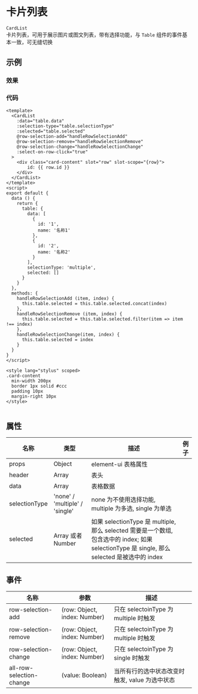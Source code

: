 # 卡片列表    
`CardList`  
卡片列表，可用于展示图片或图文列表，带有选择功能，与 `Table` 组件的事件基本一致，可无缝切换    

## 示例  

### 效果
<Demo>
  <CardListDemo />
</Demo>

### 代码  
```vue
<template>
  <CardList
    :data="table.data"
    :selection-type="table.selectionType"
    :selected="table.selected"
    @row-selection-add="handleRowSelectionAdd"
    @row-selection-remove="handleRowSelectionRemove"
    @row-selection-change="handleRowSelectionChange"
    :select-on-row-click="true"
  >
    <div class="card-content" slot="row" slot-scope="{row}">
        id: {{ row.id }}
    </div>
  </CardList>
</template>
<script>
export default {
  data () {
    return {
      table: {
        data: [
          {
            id: '1',
            name: '名称1'
          },
          {
            id: '2',
            name: '名称2'
          }
        ],
        selectionType: 'multiple',
        selected: []
      }
    }
  },
  methods: {
    handleRowSelectionAdd (item, index) {
      this.table.selected = this.table.selected.concat(index)
    },
    handleRowSelectionRemove (item, index) {
      this.table.selected = this.table.selected.filter(item => item !== index)
    },
    handleRowSelectionChange(item, index) {
      this.table.selected = index
    }
  }
}
</script>

<style lang="stylus" scoped>
.card-content
  min-width 200px
  border 1px solid #ccc
  padding 10px
  margin-right 10px
</style>


```

## 属性  
| 名称 | 类型 | 描述 | 例子 |  
| ---- | ---- | ---- | ---- |
| props | Object | element-ui 表格属性 | |
| header | Array | 表头 | | 
| data | Array | 表格数据 | |  
| selectionType | 'none' / 'multiple' / 'single' |  none 为不使用选择功能, multiple 为多选, single 为单选| |
| selected | Array 或者 Number | 如果 selectionType 是 multiple, 那么 selected 需要是一个数组,  包含选中的 index; 如果 selectionType 是 single, 那么 selected 是被选中的 index | |  

## 事件  
| 名称 | 参数 | 描述 |  
| ---- | ---- | ---- |  
| row-selection-add | (row: Object, index: Number) | 只在 selectoinType 为 multiple 时触发 |  
| row-selection-remove | (row: Object, index: Number) | 只在 selectoinType 为 multiple 时触发 |  
| row-selection-change | (row: Object, index: Number) | 只在 selectoinType 为 single 时触发 |  
| all-row-selection-change | (value: Boolean) | 当所有行的选中状态改变时触发, value 为选中状态 |  

<Comment />